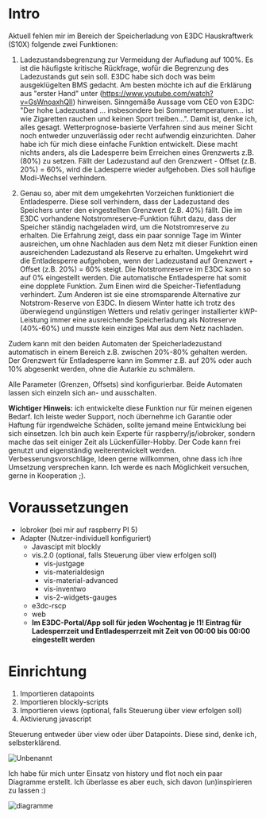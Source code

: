 # Intro
Aktuell fehlen mir im Bereich der Speicherladung von E3DC Hauskraftwerk (S10X) folgende zwei Funktionen:
1. Ladezustandsbegrenzung zur Vermeidung der Aufladung auf 100%. Es ist die häufigste kritische Rückfrage, wofür die Begrenzung des Ladezustands gut sein soll. E3DC habe sich doch was beim ausgeklügelten BMS gedacht. Am besten möchte ich auf die Erklärung aus "erster Hand" unter (https://www.youtube.com/watch?v=GsWnoaxhQII) hinweisen. Sinngemäße Aussage vom CEO von E3DC: "Der hohe Ladezustand ... insbesondere bei Sommertemperaturen... ist wie Zigaretten rauchen und keinen Sport treiben...". Damit ist, denke ich, alles gesagt.  Wetterprognose-basierte Verfahren sind aus meiner Sicht noch entweder unzuverlässig oder recht aufwendig einzurichten. Daher habe ich für mich diese einfache Funktion entwickelt. Diese macht nichts anders, als die Ladesperre beim Erreichen eines Grenzwerts z.B. (80%) zu setzen. Fällt der Ladezustand auf den Grenzwert - Offset (z.B. 20%) = 60%, wird die Ladesperre wieder aufgehoben. Dies soll häufige Modi-Wechsel verhindern. 

2. Genau so, aber mit dem umgekehrten Vorzeichen funktioniert die Entladesperre. Diese soll verhindern, dass der Ladezustand des Speichers unter den eingestellten Grenzwert (z.B. 40%) fällt. Die im E3DC vorhandene Notstromreserve-Funktion führt dazu, dass der Speicher ständig nachgeladen wird, um die Notstromreserve zu erhalten. Die Erfahrung zeigt, dass ein paar sonnige Tage im Winter ausreichen, um ohne Nachladen aus dem Netz mit dieser Funktion einen ausreichenden Ladezustand als Reserve zu erhalten. Umgekehrt wird die Entladesperre aufgehoben, wenn der Ladezustand auf Grenzwert + Offset (z.B. 20%) = 60% steigt. Die Notstromreserve im E3DC kann so auf 0% eingestellt werden. Die automatische Entladesperre hat somit eine dopplete Funktion. Zum Einen wird die Speicher-Tiefentladung verhindert. Zum Anderen ist sie eine stromsparende Alternative zur Notstrom-Reserve von E3DC. In diesem Winter hatte ich trotz des überwiegend ungünstigen Wetters und relativ geringer installierter kWP-Leistung immer eine ausreichende Speicherladung als Notreserve (40%-60%) und musste kein einziges Mal aus dem Netz nachladen.   

Zudem kann mit den beiden Automaten der Speicherladezustand automatisch in einem Bereich z.B. zwischen 20%-80% gehalten werden. Der Grenzwert für Entladesperre kann im Sommer z.B. auf 20% oder auch 10% abgesenkt werden, ohne die Autarkie zu schmälern.

Alle Parameter (Grenzen, Offsets) sind konfigurierbar. Beide Automaten lassen sich einzeln sich an- und ausschalten.

**Wichtiger Hinweis:** ich entwickelte diese Funktion nur für meinen eigenen Bedarf. Ich leiste weder Support, noch übernehme ich Garantie oder Haftung für irgendwelche Schäden, sollte jemand meine Entwicklung bei sich einsetzen. Ich bin auch kein Experte für raspberry/js/iobroker, sondern mache das seit einiger Zeit als Lückenfüller-Hobby.
Der Code kann frei genutzt und eigenständig weiterentwickelt werden. Verbesserungsvorschläge, Ideen gerne willkommen, ohne dass ich ihre Umsetzung versprechen kann. Ich werde es nach Möglichkeit versuchen, gerne in Kooperation ;). 

# Voraussetzungen
- Iobroker (bei mir auf raspberry PI 5)
- Adapter (Nutzer-individuell konfiguriert)
  - Javascipt mit blockly
  - vis.2.0 (optional, falls Steuerung über view erfolgen soll)
    - vis-justgage
    - vis-materialdesign
    - vis-material-advanced
    - vis-inventwo
    - vis-2-widgets-gauges
  - e3dc-rscp
  - web
  - **Im E3DC-Portal/App soll für jeden Wochentag je !1! Eintrag für Ladesperrzeit und Entladesperrzeit mit Zeit von 00:00 bis 00:00 eingestellt werden**


# Einrichtung

1.	Importieren datapoints
2.	Importieren blockly-scripts
3.	Importieren views (optional, falls Steuerung über view erfolgen soll)
4.	Aktivierung javascript

Steuerung entweder über view oder über Datapoints. Diese sind, denke ich, selbsterklärend.
   
![Unbenannt](https://github.com/somethingcreator/E3DC-Hauskraftwerk-Steuerung-von-Lade-und-Entladegrenzen/assets/160220332/92723e0f-1cd6-45ab-8bd9-4364ce196985)


Ich habe für mich unter Einsatz von history und flot noch ein paar Diagramme erstellt. Ich überlasse es aber euch, sich davon (un)inspirieren zu lassen :)

![diagramme](https://github.com/somethingcreator/e3dc_chargelimitmanager/assets/160220332/2b440320-9958-4195-8794-e392a10304f5)
